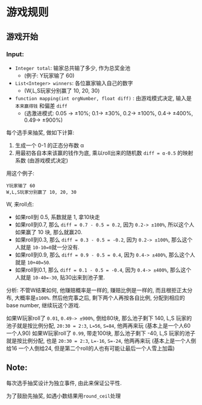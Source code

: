 # 游戏规则

## 游戏开始

### Input:
* `Integer total`: 输家总共输了多少, 作为总奖金池 
    * (例子: Y玩家输了 60)
* `List<Integer> winners`: 各位赢家输入自己的数字
    *  (W,L,S玩家分别赢了 10, 20, 30)
* `function mapping(int orgNumber, float diff)` : 由游戏模式决定, 输入是 `本来赢得钱` 和偏差 `diff`
    *  (选激进模式: 0.05 -> ±10%; 0.1-> ±30%, 0.2-> ±100%, 0.4-> ±400%, 0.49-> ±900%)


每个选手来抽奖, 做如下计算:
1. 生成一个 0-1 的正态分布数 α
2. 用最初各自本来该赢的钱作为底, 乘以roll出来的随机数 `diff = α-0.5` 的映射系数 (由游戏模式决定)

用这个例子: 

    Y玩家输了 60
    W,L,S玩家分别赢了 10, 20, 30
W, 来roll点:
* 如果roll到 0.5, 系数就是 1, 拿10块走
* 如果roll到0.7, 那么 `diff = 0.7 - 0.5 = 0.2`, 因为 `0.2-> ±100%`, 所以这个人如果赢了 10 块, 那么就赢20.
* 如果roll到0.3, 那么 `diff = 0.3 - 0.5 = -0.2`, 因为 `0.2-> ±100%`, 那么这个人就是 `10-10=0`就一分没有.
* 如果roll到0.9, 那么 `diff = 0.9 - 0.5 = 0.4`, 因为 `0.4-> ±400%`, 那么这个人就是 `10+40=50`.
* 如果roll到0.1, 那么 `diff = 0.1 - 0.5 = -0.4`, 因为 `0.4-> ±400%`, 那么这个人就是 `10-40=-30`, 贴30出来到池子里.

分析: 不管W结果如何, 他赚赔概率是一样的, 赚赔比例是一样的, 而且根拒正太分布, 大概率是`±100%`. 然后他完事之后, 剩下两个人再按各自比例, 分配到相应的base number, 继续玩这个游戏.

如果W玩家roll了 `0.01`, `0.49-> ±900%`, 倒给80块, 那么池子剩下 140, L,S 玩家的池子就是按比例分配, `20:30 = 2:3`, `L=56`, `S=84`, 他两再来玩 (基本上是一个人60 一个人90)
如果W玩家roll了 `0.99`, 带走100块, 那么池子剩下 -40, L,S 玩家的池子就是按比例分配, 也是 `20:30 = 2:3`, `L=-16`, `S=-24`, 他两再来玩 (基本上是一个人倒给16 一个人倒给24, 但是第二个roll的人也有可能让最后一个人雪上加霜)


## Note:
每次选手抽奖设计为独立事件, 由此来保证公平性.

为了鼓励先抽奖, 如遇小数结果用`round_ceil`处理


